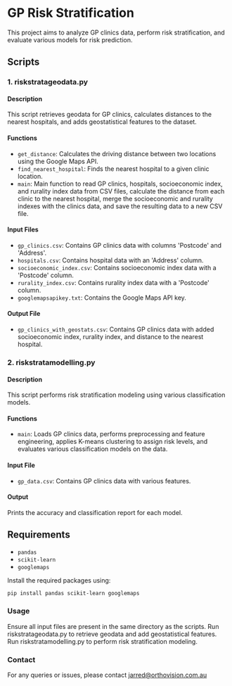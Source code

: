 # GP Risk Stratification

This project aims to analyze GP clinics data, perform risk stratification, and evaluate various models for risk prediction.

## Scripts

### 1. riskstratageodata.py

#### Description

This script retrieves geodata for GP clinics, calculates distances to the nearest hospitals, and adds geostatistical features to the dataset.

#### Functions

- `get_distance`: Calculates the driving distance between two locations using the Google Maps API.
- `find_nearest_hospital`: Finds the nearest hospital to a given clinic location.
- `main`: Main function to read GP clinics, hospitals, socioeconomic index, and rurality index data from CSV files, calculate the distance from each clinic to the nearest hospital, merge the socioeconomic and rurality indexes with the clinics data, and save the resulting data to a new CSV file.

#### Input Files

- `gp_clinics.csv`: Contains GP clinics data with columns 'Postcode' and 'Address'.
- `hospitals.csv`: Contains hospital data with an 'Address' column.
- `socioeconomic_index.csv`: Contains socioeconomic index data with a 'Postcode' column.
- `rurality_index.csv`: Contains rurality index data with a 'Postcode' column.
- `googlemapsapikey.txt`: Contains the Google Maps API key.

#### Output File

- `gp_clinics_with_geostats.csv`: Contains GP clinics data with added socioeconomic index, rurality index, and distance to the nearest hospital.

### 2. riskstratamodelling.py

#### Description

This script performs risk stratification modeling using various classification models.

#### Functions

- `main`: Loads GP clinics data, performs preprocessing and feature engineering, applies K-means clustering to assign risk levels, and evaluates various classification models on the data.

#### Input File

- `gp_data.csv`: Contains GP clinics data with various features.

#### Output

Prints the accuracy and classification report for each model.

## Requirements

- `pandas`
- `scikit-learn`
- `googlemaps`

Install the required packages using:

```bash
pip install pandas scikit-learn googlemaps
```
### Usage

Ensure all input files are present in the same directory as the scripts.
Run riskstratageodata.py to retrieve geodata and add geostatistical features.
Run riskstratamodelling.py to perform risk stratification modeling.

### Contact
For any queries or issues, please contact jarred@orthovision.com.au